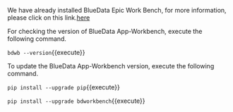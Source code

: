 We have already installed BlueData Epic Work Bench, for more information, please click on this link.[here](https://bluedata.zendesk.com/hc/en-us/categories/115000240313-App-Workbench)

For checking the version of BlueData App-Workbench, execute the following command.

`bdwb --version`{{execute}}

To update the BlueData App-Workbench version, execute the following command.

`pip install --upgrade pip`{{execute}}

`pip install --upgrade bdworkbench`{{execute}}

